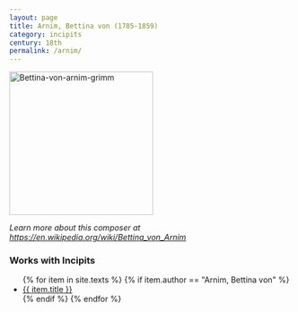 ```yaml
---
layout: page
title: Arnim, Bettina von (1785-1859)
category: incipits
century: 18th
permalink: /arnim/
---
```

<a title="Ludwig Emil Grimm, † 4. April 1863, Public domain, via Wikimedia Commons" href="https://commons.wikimedia.org/wiki/File:Bettina-von-arnim-grimm.jpg"><img width="256" alt="Bettina-von-arnim-grimm" src="https://upload.wikimedia.org/wikipedia/commons/thumb/e/e3/Bettina-von-arnim-grimm.jpg/256px-Bettina-von-arnim-grimm.jpg"></a>

*Learn more about this composer at <a href="https://en.wikipedia.org/wiki/Bettina_von_Arnim" target="_blank">https://en.wikipedia.org/wiki/Bettina_von_Arnim</a>*
<br/>

### Works with Incipits
<ul class="texts">
    {% for item in site.texts %}
      {% if item.author == "Arnim, Bettina von" %}
          <li class="text-title">
          <a href="{{ site.baseurl }}{{ item.url }}">
        {{ item.title }}
              </a>
    </li>
      {% endif %}
    {% endfor %}
</ul>
